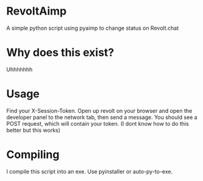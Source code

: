# RevoltAimp
A simple python script using pyaimp to change status on Revolt.chat

# Why does this exist?
Uhhhhhhh

# Usage
Find your X-Session-Token. Open up revolt on your browser and open the developer panel to the network tab, then send a message. You should see a POST request, which will contain your token. (I dont know how to do this better but this works)

# Compiling
I compile this script into an exe. Use pyinstaller or auto-py-to-exe.
